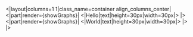<|layout|columns=1 1|class_name=container align_columns_center|
<|part|render={showGraphs}|
<|Hello|text|height=30px|width=30px|>
|>
<|part|render={showGraphs}|
<|World|text|height=30px|width=30px|>
|>
|>

